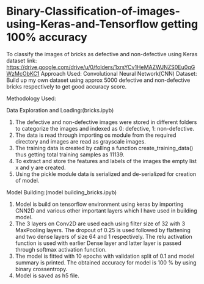 # Binary-Classification-of-images-using-Keras-and-Tensorflow getting 100% accuracy
To classify the images of bricks as defective and non-defective using Keras 
dataset link: https://drive.google.com/drive/u/0/folders/1xrsYCv1HeMAZWJNZS0Eu0qGWzMcObKC1
Approach Used: Convolutional Neural Network(CNN)
Dataset: Build up my own dataset using approx 5000 defective and non-defective bricks respectively to get good accuracy score.

Methodology Used: 
 	
Data Exploration and Loading:(bricks.ipyb)
1) The defective and non-defective images were stored in different folders to categorize the images and indexed as 0: defective, 1: non-defective.
2) The data is read through importing os module from the required directory and images are read as grayscale images.
3) The training data is created by calling a function create_training_data() thus getting total training samples as 11139.
4) To extract and store the features and labels of the images the empty list x and y are created.
5) Using the pickle module data is serialized and de-serialized for creation of model.
 
 Model Building:(model building_bricks.ipyb)

1) Model is build on tensorflow environment using keras by importing CNN2D and various other important layers which I have used in building model.
2) The 3 layers on Conv2D are used each using filter size of 32 with 3 MaxPooling layers.
The dropout of 0.25 is used followed by flattening and two dense layers of size 64 and 1 respectively. The relu activation function is used with earlier Dense layer and latter layer is passed through softmax activation function.
3) The model is fitted with 10 epochs with validation split of 0.1 and model summary is printed.
The obtained accuracy for model is 100 % by using binary crossentropy.
4) Model is saved as h5 file.
